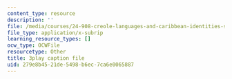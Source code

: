```yaml
---
content_type: resource
description: ''
file: /media/courses/24-908-creole-languages-and-caribbean-identities-spring-2017/279e8b4521de5498b6ec7ca6e0065887_KO6GiBAK7cY.vtt
file_type: application/x-subrip
learning_resource_types: []
ocw_type: OCWFile
resourcetype: Other
title: 3play caption file
uid: 279e8b45-21de-5498-b6ec-7ca6e0065887
---
```

